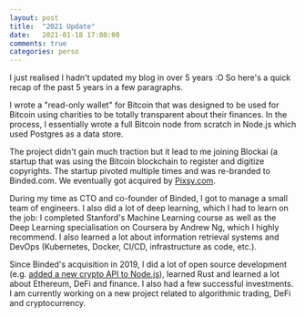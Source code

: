 ```yaml
---
layout: post
title:  "2021 Update"
date:   2021-01-18 17:00:00
comments: true
categories: perso
---
```


I just realised I hadn't updated my blog in over 5 years :O So here's a
quick recap of the past 5 years in a few paragraphs.

I wrote a "read-only wallet" for Bitcoin that was designed to be used
for Bitcoin using charities to be totally transparent about their
finances. In the process, I essentially wrote a full Bitcoin node from
scratch in Node.js which used Postgres as a data store.

The project didn't gain much traction but it lead to me joining Blockai
(a startup that was using the Bitcoin blockchain to register and
digitize copyrights. The startup pivoted multiple times and was
re-branded to Binded.com. We eventually got acquired by
[Pixsy.com](http://pixsy.com/).

During my time as CTO and co-founder of Binded, I got to manage a small
team of engineers. I also did a lot of deep learning, which I had to
learn on the job: I completed Stanford's Machine Learning course as well
as the Deep Learning specialisation on Coursera by Andrew Ng, which I
highly recommend. I also learned a lot about information retrieval
systems and DevOps (Kubernetes, Docker, CI/CD, infrastructure as code,
etc.).

Since Binded's acquisition in 2019, I did a lot of open source
development (e.g. [added a new crypto API to
Node.js](https://github.com/nodejs/node/pull/34600)), learned Rust and
learned a lot about Ethereum, DeFi and finance. I also had a few
successful investments. I am currently working on a new project related
to algorithmic trading, DeFi and cryptocurrency.
